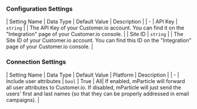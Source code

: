 

### Configuration Settings

| Setting Name |  Data Type    | Default Value  | Description |
| -
| API Key | `string` | <unset> | The API Key of your Customer.io account.  You can find it on the "Integration" page of your Customer.io console. |
| Site ID | `string` | <unset> | The Site ID of your Customer.io account.  You can find this ID on the "Integration" page of your Customer.io console. |


### Connection Settings

| Setting Name |  Data Type    | Default Value | Platform | Description |
| -
| Include user attributes | `bool` | True | All| If enabled, mParticle will forward all user attributes to Customer.io.  If disabled, mParticle will just send the users' first and last names (so that they can be properly addressed in email campaigns). |
